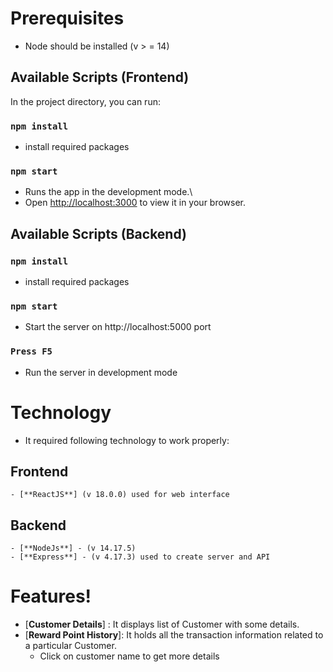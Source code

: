 # Prerequisites
- Node should be installed (v > = 14)

## Available Scripts (Frontend)

In the project directory, you can run:

### `npm install`
- install required packages

### `npm start`
- Runs the app in the development mode.\
- Open [http://localhost:3000](http://localhost:3000) to view it in your browser.


## Available Scripts (Backend)

### `npm install`
- install required packages

### `npm start`
- Start the server on http://localhost:5000 port

### `Press F5`
- Run the server in development mode

# Technology
- It required following technology to work properly:
## Frontend
    - [**ReactJS**] (v 18.0.0) used for web interface
## Backend
    - [**NodeJs**] - (v 14.17.5)
    - [**Express**] - (v 4.17.3) used to create server and API
# Features!

* [**Customer Details**] :  It displays list of Customer with some details.
* [**Reward Point History**]:  It holds all the transaction information related to a particular Customer.
    * Click on customer name to get more details